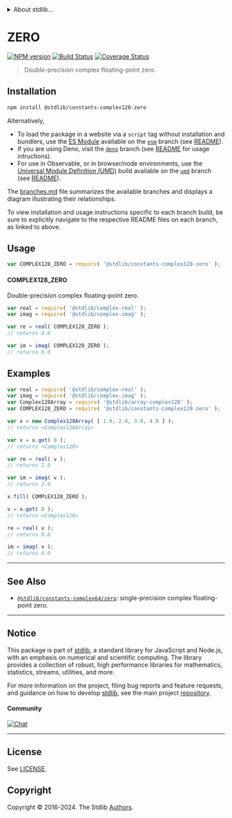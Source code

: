 <!--

@license Apache-2.0

Copyright (c) 2024 The Stdlib Authors.

Licensed under the Apache License, Version 2.0 (the "License");
you may not use this file except in compliance with the License.
You may obtain a copy of the License at

   http://www.apache.org/licenses/LICENSE-2.0

Unless required by applicable law or agreed to in writing, software
distributed under the License is distributed on an "AS IS" BASIS,
WITHOUT WARRANTIES OR CONDITIONS OF ANY KIND, either express or implied.
See the License for the specific language governing permissions and
limitations under the License.

-->


<details>
  <summary>
    About stdlib...
  </summary>
  <p>We believe in a future in which the web is a preferred environment for numerical computation. To help realize this future, we've built stdlib. stdlib is a standard library, with an emphasis on numerical and scientific computation, written in JavaScript (and C) for execution in browsers and in Node.js.</p>
  <p>The library is fully decomposable, being architected in such a way that you can swap out and mix and match APIs and functionality to cater to your exact preferences and use cases.</p>
  <p>When you use stdlib, you can be absolutely certain that you are using the most thorough, rigorous, well-written, studied, documented, tested, measured, and high-quality code out there.</p>
  <p>To join us in bringing numerical computing to the web, get started by checking us out on <a href="https://github.com/stdlib-js/stdlib">GitHub</a>, and please consider <a href="https://opencollective.com/stdlib">financially supporting stdlib</a>. We greatly appreciate your continued support!</p>
</details>

# ZERO

[![NPM version][npm-image]][npm-url] [![Build Status][test-image]][test-url] [![Coverage Status][coverage-image]][coverage-url] <!-- [![dependencies][dependencies-image]][dependencies-url] -->

> Double-precision complex floating-point zero.

<section class="installation">

## Installation

```bash
npm install @stdlib/constants-complex128-zero
```

Alternatively,

-   To load the package in a website via a `script` tag without installation and bundlers, use the [ES Module][es-module] available on the [`esm`][esm-url] branch (see [README][esm-readme]).
-   If you are using Deno, visit the [`deno`][deno-url] branch (see [README][deno-readme] for usage intructions).
-   For use in Observable, or in browser/node environments, use the [Universal Module Definition (UMD)][umd] build available on the [`umd`][umd-url] branch (see [README][umd-readme]).

The [branches.md][branches-url] file summarizes the available branches and displays a diagram illustrating their relationships.

To view installation and usage instructions specific to each branch build, be sure to explicitly navigate to the respective README files on each branch, as linked to above.

</section>

<section class="usage">

## Usage

```javascript
var COMPLEX128_ZERO = require( '@stdlib/constants-complex128-zero' );
```

#### COMPLEX128_ZERO

Double-precision complex floating-point zero.

```javascript
var real = require( '@stdlib/complex-real' );
var imag = require( '@stdlib/complex-imag' );

var re = real( COMPLEX128_ZERO );
// returns 0.0

var im = imag( COMPLEX128_ZERO );
// returns 0.0
```

</section>

<!-- /.usage -->

<section class="examples">

## Examples

<!-- eslint no-undef: "error" -->

```javascript
var real = require( '@stdlib/complex-real' );
var imag = require( '@stdlib/complex-imag' );
var Complex128Array = require( '@stdlib/array-complex128' );
var COMPLEX128_ZERO = require( '@stdlib/constants-complex128-zero' );

var x = new Complex128Array( [ 1.0, 2.0, 3.0, 4.0 ] );
// returns <Complex128Array>

var v = x.get( 0 );
// returns <Complex128>

var re = real( v );
// returns 1.0

var im = imag( v );
// returns 2.0

x.fill( COMPLEX128_ZERO );

v = x.get( 0 );
// returns <Complex128>

re = real( v );
// returns 0.0

im = imag( v );
// returns 0.0
```

</section>

<!-- /.examples -->

<!-- Section for related `stdlib` packages. Do not manually edit this section, as it is automatically populated. -->

<section class="related">

* * *

## See Also

-   <span class="package-name">[`@stdlib/constants-complex64/zero`][@stdlib/constants/complex64/zero]</span><span class="delimiter">: </span><span class="description">single-precision complex floating-point zero.</span>

</section>

<!-- /.related -->

<!-- Section for all links. Make sure to keep an empty line after the `section` element and another before the `/section` close. -->


<section class="main-repo" >

* * *

## Notice

This package is part of [stdlib][stdlib], a standard library for JavaScript and Node.js, with an emphasis on numerical and scientific computing. The library provides a collection of robust, high performance libraries for mathematics, statistics, streams, utilities, and more.

For more information on the project, filing bug reports and feature requests, and guidance on how to develop [stdlib][stdlib], see the main project [repository][stdlib].

#### Community

[![Chat][chat-image]][chat-url]

---

## License

See [LICENSE][stdlib-license].


## Copyright

Copyright &copy; 2016-2024. The Stdlib [Authors][stdlib-authors].

</section>

<!-- /.stdlib -->

<!-- Section for all links. Make sure to keep an empty line after the `section` element and another before the `/section` close. -->

<section class="links">

[npm-image]: http://img.shields.io/npm/v/@stdlib/constants-complex128-zero.svg
[npm-url]: https://npmjs.org/package/@stdlib/constants-complex128-zero

[test-image]: https://github.com/stdlib-js/constants-complex128-zero/actions/workflows/test.yml/badge.svg?branch=main
[test-url]: https://github.com/stdlib-js/constants-complex128-zero/actions/workflows/test.yml?query=branch:main

[coverage-image]: https://img.shields.io/codecov/c/github/stdlib-js/constants-complex128-zero/main.svg
[coverage-url]: https://codecov.io/github/stdlib-js/constants-complex128-zero?branch=main

<!--

[dependencies-image]: https://img.shields.io/david/stdlib-js/constants-complex128-zero.svg
[dependencies-url]: https://david-dm.org/stdlib-js/constants-complex128-zero/main

-->

[chat-image]: https://img.shields.io/gitter/room/stdlib-js/stdlib.svg
[chat-url]: https://app.gitter.im/#/room/#stdlib-js_stdlib:gitter.im

[stdlib]: https://github.com/stdlib-js/stdlib

[stdlib-authors]: https://github.com/stdlib-js/stdlib/graphs/contributors

[umd]: https://github.com/umdjs/umd
[es-module]: https://developer.mozilla.org/en-US/docs/Web/JavaScript/Guide/Modules

[deno-url]: https://github.com/stdlib-js/constants-complex128-zero/tree/deno
[deno-readme]: https://github.com/stdlib-js/constants-complex128-zero/blob/deno/README.md
[umd-url]: https://github.com/stdlib-js/constants-complex128-zero/tree/umd
[umd-readme]: https://github.com/stdlib-js/constants-complex128-zero/blob/umd/README.md
[esm-url]: https://github.com/stdlib-js/constants-complex128-zero/tree/esm
[esm-readme]: https://github.com/stdlib-js/constants-complex128-zero/blob/esm/README.md
[branches-url]: https://github.com/stdlib-js/constants-complex128-zero/blob/main/branches.md

[stdlib-license]: https://raw.githubusercontent.com/stdlib-js/constants-complex128-zero/main/LICENSE

<!-- <related-links> -->

[@stdlib/constants/complex64/zero]: https://github.com/stdlib-js/constants-complex64-zero

<!-- </related-links> -->

</section>

<!-- /.links -->

